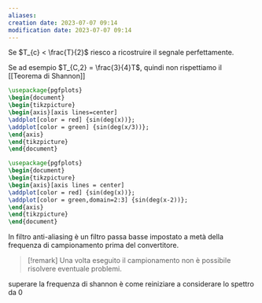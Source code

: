 ```yaml
---
aliases: 
creation date: 2023-07-07 09:14
modification date: 2023-07-07 09:14
---
```


Se $T_{c} < \frac{T}{2}$ riesco a ricostruire il segnale perfettamente.

Se ad esempio $T_{C,2} = \frac{3}{4}T$, quindi non rispettiamo il [[Teorema di Shannon]]

```tikz
\usepackage{pgfplots}
\begin{document}
\begin{tikzpicture}
\begin{axis}[axis lines=center]
\addplot[color = red] {sin(deg(x))};
\addplot[color = green] {sin(deg(x/3))};
\end{axis}
\end{tikzpicture}
\end{document}
```


```tikz
\usepackage{pgfplots}
\begin{document}
\begin{tikzpicture}
\begin{axis}[axis lines = center]
\addplot[color = red] {sin(deg(x))};
\addplot[color = green,domain=2:3] {sin(deg(x-2))};
\end{axis}
\end{tikzpicture}
\end{document}
```

In filtro anti-aliasing è un filtro passa basse impostato a metà della frequenza di campionamento prima del convertitore.



>[!remark]
>Una volta eseguito il campionamento non è possibile risolvere eventuale problemi.


superare la frequenza di shannon è come reiniziare a considerare lo spettro da 0